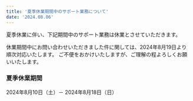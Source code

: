 ```yaml
---
title: '夏季休業期間中のサポート業務について'
date: '2024.08.06'
---
```

夏季休業に伴い、下記期間中のサポート業務は休業とさせていただきます。

休業期間中にお問い合わせいただきました件に関しては、2024年8月19日より順次対応いたします。 ご不便をおかけいたしますが、ご理解の程よろしくお願いいたします。

### 夏季休業期間
2024年8月10日（土）－ 2024年8月18日（日）
